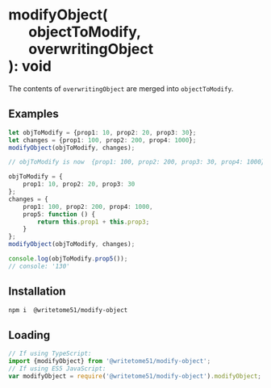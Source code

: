 # modifyObject(<br>&nbsp;&nbsp;&nbsp;&nbsp;&nbsp;&nbsp;objectToModify,<br>&nbsp;&nbsp;&nbsp;&nbsp;&nbsp;&nbsp;overwritingObject<br>): void

The contents of `overwritingObject` are merged into `objectToModify`.


## Examples
```ts
let objToModify = {prop1: 10, prop2: 20, prop3: 30};
let changes = {prop1: 100, prop2: 200, prop4: 1000};
modifyObject(objToModify, changes);

// objToModify is now  {prop1: 100, prop2: 200, prop3: 30, prop4: 1000}

objToModify = {
    prop1: 10, prop2: 20, prop3: 30
};
changes = {
    prop1: 100, prop2: 200, prop4: 1000,
    prop5: function () {
        return this.prop1 + this.prop3;
    }
};
modifyObject(objToModify, changes);

console.log(objToModify.prop5());
// console: '130'
```

## Installation

```bash
npm i  @writetome51/modify-object
```

## Loading
```ts
// If using TypeScript:
import {modifyObject} from '@writetome51/modify-object';
// If using ES5 JavaScript:
var modifyObject = require('@writetome51/modify-object').modifyObject;
```
